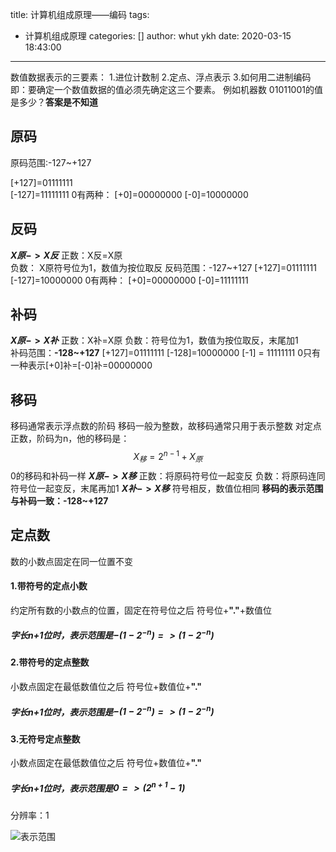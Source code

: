 title: 计算机组成原理——编码
tags:
  - 计算机组成原理
categories: []
author: whut ykh
date: 2020-03-15 18:43:00
---
数值数据表示的三要素：
1.进位计数制
2.定点、浮点表示
3.如何用二进制编码
即：要确定一个数值数据的值必须先确定这三个要素。
例如机器数 01011001的值是多少？**答案是不知道**

## 原码
原码范围:-127~+127
<!-- more -->
[+127]=01111111  
[-127]=11111111
0有两种：
[+0]=00000000
[-0]=10000000
## 反码
**$X原->X反$**
正数：X反=X原  
负数： X原符号位为1，数值为按位取反
反码范围：-127~+127
[+127]=01111111
[-127]=10000000
0有两种：
[+0]=00000000
[-0]=11111111
## 补码
**$X原->X补$**
正数：X补=X原
负数：符号位为1，数值为按位取反，末尾加1  
补码范围：**-128~+127**
[+127]=01111111
[-128]=10000000
[-1] = 11111111
0只有一种表示[+0]补=[-0]补=00000000
## 移码
移码通常表示浮点数的阶码
移码一般为整数，故移码通常只用于表示整数
对定点正数，阶码为n，他的移码是：
$$X_移=2^{n-1}+X_原$$
0的移码和补码一样
**$X原->X移$**
正数：将原码符号位一起变反
负数：将原码连同符号位一起变反，末尾再加1
**$X补->X移$**
符号相反，数值位相同
**移码的表示范围与补码一致：-128~+127**

## 定点数
数的小数点固定在同一位置不变

#### 1.带符号的定点小数
约定所有数的小数点的位置，固定在符号位之后
符号位+**"."**+数值位
#####  字长n+1位时，表示范围是$-(1-2^{-n})=>(1-2^{-n})$

#### 2.带符号的定点整数
小数点固定在最低数值位之后
符号位+数值位+**"."**
##### 字长n+1位时，表示范围是$-(1-2^{-n})=>(1-2^{-n})$

#### 3.无符号定点整数
小数点固定在最低数值位之后
符号位+数值位+**"."**
##### 字长n+1位时，表示范围是$0=>(2^{n+1}-1)$
分辨率：1

![表示范围](../1.jpg)
